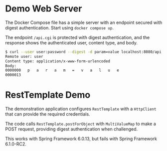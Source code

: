 # Demo Web Server

The Docker Compose file has a simple server with an endpoint secured with
digest authentication.  Start using `docker compose up`.

The endpoint `/api.cgi` is protected with digest authentication, and the
response shows the authenticated user, content type, and body. 

```bash
$ curl --user user:password --digest -d param=value localhost:8080/api.cgi
Remote user: user
Content type: application/x-www-form-urlencoded
Body:
0000000   p   a   r   a   m   =   v   a   l   u   e
0000013
```

# RestTemplate Demo

The demonstration application configures `RestTemplate` with a `HttpClient`
that can provide the required credentials.

The code calls `RestTemplate.postForObject` with `MultiValueMap` to make
a POST request, providing digest authentication when challenged.

This works with Spring Framework 6.0.13, but fails with Spring Framework 6.1.0-RC2.
